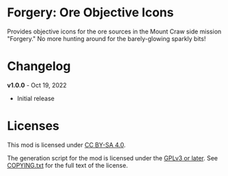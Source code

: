 Forgery: Ore Objective Icons
============================

Provides objective icons for the ore sources in the Mount Craw side
mission "Forgery."  No more hunting around for the barely-glowing
sparkly bits!

Changelog
=========

**v1.0.0** - Oct 19, 2022
 * Initial release
 
Licenses
========

This mod is licensed under [CC BY-SA 4.0](https://creativecommons.org/licenses/by-sa/4.0/).

The generation script for the mod is licensed under the
[GPLv3 or later](https://www.gnu.org/licenses/quick-guide-gplv3.html).
See [COPYING.txt](../../COPYING.txt) for the full text of the license.

